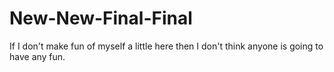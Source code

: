 # New-New-Final-Final
If I don't make fun of myself a little here then I don't think anyone is going to have any fun.
